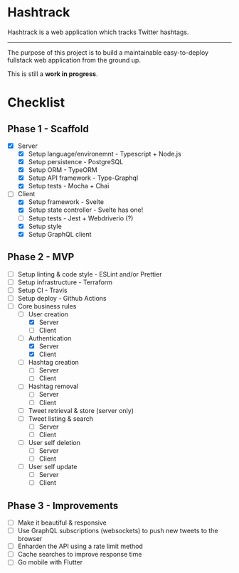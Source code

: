 # Hashtrack

Hashtrack is a web application which tracks Twitter hashtags.

<hr/>

The purpose of this project is to build a maintainable easy-to-deploy fullstack
web application from the ground up.

This is still a **work in progress**.

# Checklist

## Phase 1 - Scaffold
- [x] Server
  - [x] Setup language/environemnt - Typescript + Node.js
  - [x] Setup persistence - PostgreSQL
  - [x] Setup ORM - TypeORM
  - [x] Setup API framework - Type-Graphql
  - [x] Setup tests - Mocha + Chai
- [ ] Client
  - [x] Setup framework - Svelte
  - [x] Setup state controller - Svelte has one!
  - [ ] Setup tests - Jest + Webdriverio (?)
  - [x] Setup style
  - [x] Setup GraphQL client

## Phase 2 - MVP
- [ ] Setup linting & code style - ESLint and/or Prettier
- [ ] Setup infrastructure - Terraform
- [ ] Setup CI - Travis
- [ ] Setup deploy - Github Actions
- [ ] Core business rules
  - [ ] User creation
    - [x] Server
    - [ ] Client
  - [ ] Authentication
    - [x] Server
    - [x] Client
  - [ ] Hashtag creation
    - [ ] Server
    - [ ] Client
  - [ ] Hashtag removal
    - [ ] Server
    - [ ] Client
  - [ ] Tweet retrieval & store (server only)
  - [ ] Tweet listing & search
    - [ ] Server
    - [ ] Client
  - [ ] User self deletion
    - [ ] Server
    - [ ] Client
  - [ ] User self update
    - [ ] Server
    - [ ] Client

## Phase 3 - Improvements
- [ ] Make it beautiful & responsive
- [ ] Use GraphQL subscriptions (websockets) to push new tweets to the browser
- [ ] Enharden the API using a rate limit method
- [ ] Cache searches to improve response time
- [ ] Go mobile with Flutter
